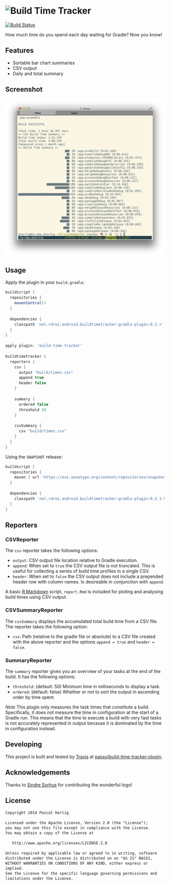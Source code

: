 # ![Build Time Tracker](https://cdn.rawgit.com/passy/build-time-tracker-plugin/cc3bd9dcbda61ae7b699e4048c3f425525352d54/assets/logo.svg)

[![Build Status](https://travis-ci.org/passy/build-time-tracker-plugin.svg?branch=master)](https://travis-ci.org/passy/build-time-tracker-plugin)

How much time do you spend each day waiting for Gradle? Now you know!

## Features

* Sortable bar chart summaries
* CSV output
* Daily and total summary

## Screenshot

![Screenshot](assets/screenshot.png)

## Usage

Apply the plugin in your `build.gradle`:

```groovy
buildscript {
  repositories {
    mavenCentral()
  }

  dependencies {
    classpath 'net.rdrei.android.buildtimetracker:gradle-plugin:0.2.+'
  }
}

apply plugin: 'build-time-tracker'

buildtimetracker {
  reporters {
    csv {
      output "build/times.csv"
      append true
      header false
    }

    summary {
      ordered false
      threshold 50
    }

    csvSummary {
      csv "build/times.csv"
    }
  }
}
```

Using the `SNAPSHOT` release:

```groovy
buildscript {
  repositories {
    maven { url 'https://oss.sonatype.org/content/repositories/snapshots/' }
  }

  dependencies {
    classpath 'net.rdrei.android.buildtimetracker:gradle-plugin:0.2.1-SNAPSHOT'
  }
}

```

## Reporters

### CSVReporter

The `csv` reporter takes the following options:

* `output`: CSV output file location relative to Gradle execution.
* `append`: When set to `true` the CSV output file is not truncated. This is
  useful for collecting a series of build time profiles in a single CSV.
* `header`: When set to `false` the CSV output does not include a prepended
  header row with column names. Is desireable in conjunction with `append`.

A basic [R Markdown](http://rmarkdown.rstudio.com/) script, `report.Rmd` is
included for ploting and analysing build times using CSV output.

### CSVSummaryReporter

The `csvSummary` displays the accumulated total build time from a CSV file.
The reporter takes the following option:

* `csv`: Path (relative to the gradle file or absolute) to a CSV file created
  with the above reporter and the options `append = true` and `header = false`.

### SummaryReporter

The `summary` reporter gives you an overview of your tasks at the end of the
build. It has the following options:

* `threshold`: (default: 50) Minimum time in milliseconds to display a task.
* `ordered`: (default: false) Whether or not to sort the output in ascending
  order by time spent.

_Note_ This plugin only measures the task times that constitute a build.
Specifically, it does not measure the time in configuration at the start
of a Gradle run. This means that the time to execute a build with very fast
tasks is not accurately represented in output because it is dominated by
the time in configuration instead.

## Developing

This project is built and tested by [Travis](https://travis-ci.org) at
[passy/build-time-tracker-plugin](https://travis-ci.org/passy/build-time-tracker-plugin).

## Acknowledgements

Thanks to [Sindre Sorhus](https://github.com/sindresorhus) for contributing the
wonderful logo!

## License

    Copyright 2014 Pascal Hartig

    Licensed under the Apache License, Version 2.0 (the "License");
    you may not use this file except in compliance with the License.
    You may obtain a copy of the License at

       http://www.apache.org/licenses/LICENSE-2.0

    Unless required by applicable law or agreed to in writing, software
    distributed under the License is distributed on an "AS IS" BASIS,
    WITHOUT WARRANTIES OR CONDITIONS OF ANY KIND, either express or implied.
    See the License for the specific language governing permissions and
    limitations under the License.
